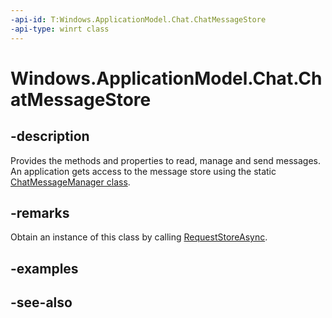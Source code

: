 ```yaml
---
-api-id: T:Windows.ApplicationModel.Chat.ChatMessageStore
-api-type: winrt class
---
```


<!-- Class syntax.
public class ChatMessageStore : Windows.ApplicationModel.Chat.IChatMessageStore, Windows.ApplicationModel.Chat.IChatMessageStore2, Windows.ApplicationModel.Chat.IChatMessageStore3
-->

# Windows.ApplicationModel.Chat.ChatMessageStore

## -description
Provides the methods and properties to read, manage and send messages. An application gets access to the message store using the static [ChatMessageManager class](chatmessagemanager.md).

## -remarks
Obtain an instance of this class by calling [RequestStoreAsync](chatmessagemanager_requeststoreasync.md).

## -examples

## -see-also
